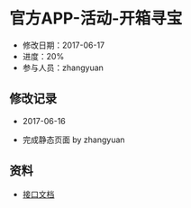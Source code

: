 # 官方APP-活动-开箱寻宝
- 修改日期：2017-06-17 
- 进度：20%  
- 参与人员：zhangyuan 

## 修改记录

- 2017-06-16
* 完成静态页面 by zhangyuan

## 资料
- [接口文档]()




